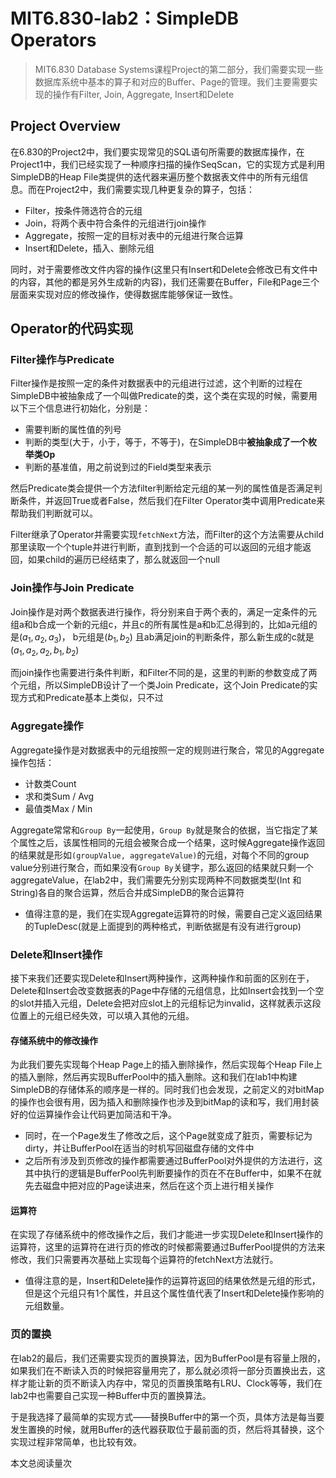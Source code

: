 # MIT6.830-lab2：SimpleDB Operators

> MIT6.830 Database Systems课程Project的第二部分，我们需要实现一些数据库系统中基本的算子和对应的Buffer、Page的管理。我们主要需要实现的操作有Filter, Join,  Aggregate, Insert和Delete

## Project Overview

在6.830的Project2中，我们要实现常见的SQL语句所需要的数据库操作，在Project1中，我们已经实现了一种顺序扫描的操作SeqScan，它的实现方式是利用SimpleDB的Heap File类提供的迭代器来遍历整个数据表文件中的所有元组信息。而在Project2中，我们需要实现几种更复杂的算子，包括：

- Filter，按条件筛选符合的元组
- Join，将两个表中符合条件的元组进行join操作
- Aggregate，按照一定的目标对表中的元组进行聚合运算
- Insert和Delete，插入、删除元组

同时，对于需要修改文件内容的操作(这里只有Insert和Delete会修改已有文件中的内容，其他的都是另外生成新的内容)，我们还需要在Buffer，File和Page三个层面来实现对应的修改操作，使得数据库能够保证一致性。



## Operator的代码实现

### Filter操作与Predicate

Filter操作是按照一定的条件对数据表中的元组进行过滤，这个判断的过程在SimpleDB中被抽象成了一个叫做Predicate的类，这个类在实现的时候，需要用以下三个信息进行初始化，分别是：

- 需要判断的属性值的列号
- 判断的类型(大于，小于，等于，不等于)，在SimpleDB中**被抽象成了一个枚举类Op**
- 判断的基准值，用之前说到过的Field类型来表示

然后Predicate类会提供一个方法filter判断给定元组的某一列的属性值是否满足判断条件，并返回True或者False，然后我们在Filter Operator类中调用Predicate来帮助我们判断就可以。

Filter继承了Operator并需要实现`fetchNext`方法，而Filter的这个方法需要从child那里读取一个个tuple并进行判断，直到找到一个合适的可以返回的元组才能返回，如果child的遍历已经结束了，那么就返回一个null



### Join操作与Join Predicate

Join操作是对两个数据表进行操作，将分别来自于两个表的，满足一定条件的元组a和b合成一个新的元组c，并且c的所有属性是a和b汇总得到的，比如a元组的是$(a_1,a_2,a_3)$， b元组是$(b_1,b_2)$ 且ab满足join的判断条件，那么新生成的c就是$(a_1,a_2,a_2,b_1,b_2)$ 

而join操作也需要进行条件判断，和Filter不同的是，这里的判断的参数变成了两个元组，所以SimpleDB设计了一个类Join Predicate，这个Join Predicate的实现方式和Predicate基本上类似，只不过



### Aggregate操作

Aggregate操作是对数据表中的元组按照一定的规则进行聚合，常见的Aggregate操作包括：

- 计数类Count
- 求和类Sum / Avg
- 最值类Max / Min

Aggregate常常和`Group By`一起使用，`Group By`就是聚合的依据，当它指定了某个属性之后，该属性相同的元组会被聚合成一个结果，这时候Aggregate操作返回的结果就是形如`(groupValue, aggregateValue)`的元组，对每个不同的group value分别进行聚合，而如果没有`Group By`关键字，那么返回的结果就只剩一个aggregateValue，在lab2中，我们需要先分别实现两种不同数据类型(Int 和 String)各自的聚合运算，然后合并成SimpleDB的聚合运算符

- 值得注意的是，我们在实现Aggregate运算符的时候，需要自己定义返回结果的TupleDesc(就是上面提到的两种格式，判断依据是有没有进行group)



### Delete和Insert操作

接下来我们还要实现Delete和Insert两种操作，这两种操作和前面的区别在于，Delete和Insert会改变数据表的Page中存储的元组信息，比如Insert会找到一个空的slot并插入元组，Delete会把对应slot上的元组标记为invalid，这样就表示这段位置上的元组已经失效，可以填入其他的元组。

#### 存储系统中的修改操作

为此我们要先实现每个Heap Page上的插入删除操作，然后实现每个Heap File上的插入删除，然后再实现BufferPool中的插入删除。这和我们在lab1中构建SimpleDB的存储体系的顺序是一样的。同时我们也会发现，之前定义的对bitMap的操作也会很有用，因为插入和删除操作也涉及到bitMap的读和写，我们用封装好的位运算操作会让代码更加简洁和干净。

- 同时，在一个Page发生了修改之后，这个Page就变成了脏页，需要标记为dirty，并让BufferPool在适当的时机写回磁盘存储的文件中
- 之后所有涉及到页修改的操作都需要通过BufferPool对外提供的方法进行，这其中执行的逻辑是BufferPool先判断要操作的页在不在Buffer中，如果不在就先去磁盘中把对应的Page读进来，然后在这个页上进行相关操作



#### 运算符

在实现了存储系统中的修改操作之后，我们才能进一步实现Delete和Insert操作的运算符，这里的运算符在进行页的修改的时候都需要通过BufferPool提供的方法来修改，我们只需要再次基础上实现每个运算符的fetchNext方法就行。

- 值得注意的是，Insert和Delete操作的运算符返回的结果依然是元组的形式，但是这个元组只有1个属性，并且这个属性值代表了Insert和Delete操作影响的元组数量。

### 页的置换

在lab2的最后，我们还需要实现页的置换算法，因为BufferPool是有容量上限的，如果我们在不断读入页的时候把容量用完了，那么就必须将一部分页置换出去，这样才能让新的页不断读入内存中，常见的页置换策略有LRU、Clock等等，我们在lab2中也需要自己实现一种Buffer中页的置换算法。

于是我选择了最简单的实现方式——替换Buffer中的第一个页，具体方法是每当要发生置换的时候，就用Buffer的迭代器获取位于最前面的页，然后将其替换，这个实现过程非常简单，也比较有效。







<span id=busuanzi_container_page_pv>本文总阅读量<span id=busuanzi_value_page_pv></span>次</span>


